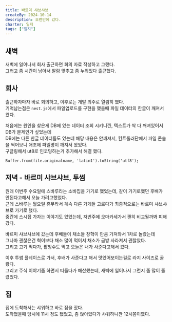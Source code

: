 ```yaml
---
title: 바르미 샤브샤브
createBy: 2024-10-14
description: 오랜만에 갔다.
charter: 일지
tags: ["일지"]
---
```


## 새벽

새벽에 일어나서 회사 출근하면 회의 자료 작성하고 그랬다.  
그러고 좀 시간이 남아서 알람 맞추고 좀 누워있다 출근했다.

## 회사

출근하자마자 바로 회의하고, 이후로는 개발 의주로 열씜히 했다.  
기억남는점은 `nest.js`에서 파일업로드를 구현을 했을때 파일 데이터의 한글이 깨져서 왔다.

처음에는 원인을 찾은게 DB에 있는 데이터 조회 시키니깐, 텍스트가 싹 다 깨져있어서 DB가 문제인가 싶었는데  
DB에는 다른 한글 데이터들도 있는데 해당 내용은 안깨져서, 컨트롤러단에서 파일 콘솔을 찍어보니 애초에 파일명이 깨져서 왔었다.  
구글링해서 ut8로 인코딩하는거 추가해서 해결 했다.

`Buffer.from(file.originalname, 'latin1').toString('utf8');`

## 저녁 - 바르미 샤브샤브, 투썸

원래 이번주 수요일에 스바루라는 소바집을 가기로 했었는데, 같이 가기로했던 후배가 안된다고해서 오늘 가려고했었다.  
근데 스바루는 월요일 휴무라서 계속 다른 가게들 고르다가 최종적으로는 바르미 샤브샤브로 가기로 했다.  
중간에 스시집 가자는 이야기도 있었는데, 저번주에 오마카세가서 괜히 비교될까봐 피해갔다.

바르미 샤브샤브에 갔는데 후배들이 채소들 장혁이 만큼 가져와서 1차로 놀랐는데  
그나마 괜찮은건 혁이보다 채소 많이 먹어서 채소가 금방 사라져서 괜찮았다.  
그리고 고기 먹다가, 팥빙수도 먹고 오늘은 내가 사준다고해서 쐈다.

이후 투썸 플레이스로 가서, 후배가 사준다고 해서 맛있어보이는걸로 라지 사이즈로 골랐다.  
그리고 주식 이야기좀 하면서 떠들다가 해산했는데, 새벽에 일어나서 그런지 좀 많이 졸렸었다.

## 집

집에 도착해서는 샤워하고 바로 잠을 잤다.  
도착했을때 당시에 11시 정도 됐었고, 좀 앉아있다가 샤워하니깐 12시쯤이였다.
